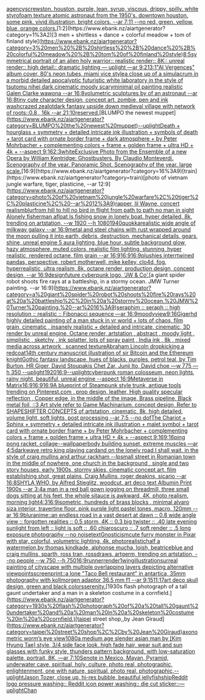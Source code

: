 [agency](https://www.ebank.nz/aiartgenerator?category=agency)[screwston. houston, purple, lean, syrup, viscous, drippy, spilly. white styrofoam texture atomic astronaut from the 1950's. downtown houston. some pink.  vivid illustration, bright colors. --ar 7:11 --no red, green, yellow, blue, orange colors.](https://www.ebank.nz/aiartgenerator?category=screwston.%20houston%2C%20purple%2C%20lean%2C%20syrup%2C%20viscous%2C%20drippy%2C%20spilly.%20white%20styrofoam%20texture%20atomic%20astronaut%20from%20the%201950%27s.%20downtown%20houston.%20some%20pink.%20%20vivid%20illustration%2C%20bright%20colors.%20--ar%207%3A11%20--no%20red%2C%20green%2C%20yellow%2C%20blue%2C%20orange%20colors.)[1:2](https://www.ebank.nz/aiartgenerator?category=1%3A2)[3 men + shirtless + dance + colorful meadow + tom of finland style](https://www.ebank.nz/aiartgenerator?category=3%20men%20%2B%20shirtless%20%2B%20dance%20%2B%20colorful%20meadow%20%2B%20tom%20of%20finland%20style)[8:5](https://www.ebank.nz/aiartgenerator?category=8%3A5)[symmetrical portrait of an alien holy warrior:: realistic render:: 8K:: unreal render:: high detail:: dramatic lighting — uplight —ar 9:21](https://www.ebank.nz/aiartgenerator?category=symmetrical%20portrait%20of%20an%20alien%20holy%20warrior%3A%3A%20realistic%20render%3A%3A%208K%3A%3A%20unreal%20render%3A%3A%20high%20detail%3A%3A%20dramatic%20lighting%20%E2%80%94%20uplight%20%E2%80%94ar%209%3A21)[3:1](https://www.ebank.nz/aiartgenerator?category=3%3A1)["AI Vergences" album cover, 80's neon tubes, miami vice style](https://www.ebank.nz/aiartgenerator?category=%22AI%20Vergences%22%20album%20cover%2C%2080%27s%20neon%20tubes%2C%20miami%20vice%20style)[a close up of a simulacrum in a morbid detailed apocalyptic futuristic white laboratory in the style of tsutomu nihei dark cinematic moody scary](https://www.ebank.nz/aiartgenerator?category=a%20close%20up%20of%20a%20simulacrum%20in%20a%20morbid%20detailed%20apocalyptic%20futuristic%20white%20laboratory%20in%20the%20style%20of%20tsutomu%20nihei%20dark%20cinematic%20moody%20scary)[minimal oil painting realistic Galen Clarke wawona --ar 16:8](https://www.ebank.nz/aiartgenerator?category=minimal%20oil%20painting%20realistic%20Galen%20Clarke%20wawona%20--ar%2016%3A8)[volumetric sculptures by of an astronaut --ar 16:8](https://www.ebank.nz/aiartgenerator?category=volumetric%20sculptures%20by%20of%20an%20astronaut%20--ar%2016%3A8)[tiny cute character design, concept art, zombie, pen and ink wash](https://www.ebank.nz/aiartgenerator?category=tiny%20cute%20character%20design%2C%20concept%20art%2C%20zombie%2C%20pen%20and%20ink%20wash)[crazed zealot](https://www.ebank.nz/aiartgenerator?category=crazed%20zealot)[dark fantasy upside down medieval village with network of roots::0.8 , 16k --ar 21:10](https://www.ebank.nz/aiartgenerator?category=dark%20fantasy%20upside%20down%20medieval%20village%20with%20network%20of%20roots%3A%3A0.8%20%2C%2016k%20--ar%2021%3A10)[](https://www.ebank.nz/aiartgenerator?category=)[reserved.](https://www.ebank.nz/aiartgenerator?category=reserved.)[BLUMPO the newest muppet](https://www.ebank.nz/aiartgenerator?category=BLUMPO%20the%20newest%20muppet)[--uplight](https://www.ebank.nz/aiartgenerator?category=--uplight)[Death + hourglass + symmetry + detailed intricate ink illustration + symbols of death + tarot card with ornate border frame + dark atmosphere + by Peter Mohrbacher + complementing colors + frame + golden frame + ultra HD + 4k + --aspect 9:16](https://www.ebank.nz/aiartgenerator?category=Death%20%2B%20hourglass%20%2B%20symmetry%20%2B%20detailed%20intricate%20ink%20illustration%20%2B%20symbols%20of%20death%20%2B%20tarot%20card%20with%20ornate%20border%20frame%20%2B%20dark%20atmosphere%20%2B%20by%20Peter%20Mohrbacher%20%2B%20complementing%20colors%20%2B%20frame%20%2B%20golden%20frame%20%2B%20ultra%20HD%20%2B%204k%20%2B%20--aspect%209%3A16)[2:3](https://www.ebank.nz/aiartgenerator?category=2%3A3)[white](https://www.ebank.nz/aiartgenerator?category=white)[Exclusive Photo from the Ensemble of a new Opera by William Kentridge: Ghostbusters. By Claudio Monteverdi. Scenography of the year. Panoramic Shot. Scenography of the year. large scale.](https://www.ebank.nz/aiartgenerator?category=Exclusive%20Photo%20from%20the%20Ensemble%20of%20a%20new%20Opera%20by%20William%20Kentridge%3A%20Ghostbusters.%20By%20Claudio%20Monteverdi.%20Scenography%20of%20the%20year.%20Panoramic%20Shot.%20Scenography%20of%20the%20year.%20large%20scale.)[16:9](https://www.ebank.nz/aiartgenerator?category=16%3A9)[train](https://www.ebank.nz/aiartgenerator?category=train)[photo of vietnam jungle warfare, tiger, plasticine, --ar 12:9](https://www.ebank.nz/aiartgenerator?category=photo%20of%20vietnam%20jungle%20warfare%2C%20tiger%2C%20plasticine%2C%20--ar%2012%3A9)[rapper, lil Wayne, concert realism](https://www.ebank.nz/aiartgenerator?category=rapper%2C%20lil%20Wayne%2C%20concert%20realism)[blur](https://www.ebank.nz/aiartgenerator?category=blur)[from hill to hill no bird in flight  from path to path no man in sight  Alonely fisherman afloat  Is fishing snow in lonely boat. hyper detailed, 8k, trending on artstation, --w 1920 --h 1080](https://www.ebank.nz/aiartgenerator?category=from%20hill%20to%20hill%20no%20bird%20in%20flight%20%20from%20path%20to%20path%20no%20man%20in%20sight%20%20Alonely%20fisherman%20afloat%20%20Is%20fishing%20snow%20in%20lonely%20boat.%20hyper%20detailed%2C%208k%2C%20trending%20on%20artstation%2C%20--w%201920%20--h%201080)[1940](https://www.ebank.nz/aiartgenerator?category=1940)[quokka](https://www.ebank.nz/aiartgenerator?category=quokka)[realistic wide angle of milkway galaxy --ar 16:9](https://www.ebank.nz/aiartgenerator?category=realistic%20wide%20angle%20of%20milkway%20galaxy%20--ar%2016%3A9)[metal and steel chains with rust wrapped around the moon pulling it into earth, debris, destruction, mechanical details, gears, shine, unreal engine 5 aura lighting, blue hour, subtle background glow, hazy atmosphere, muted colors, realistic film lighting, stunning, hyper realistic, rendered octane, film grain --ar 16:9](https://www.ebank.nz/aiartgenerator?category=metal%20and%20steel%20chains%20with%20rust%20wrapped%20around%20the%20moon%20pulling%20it%20into%20earth%2C%20debris%2C%20destruction%2C%20mechanical%20details%2C%20gears%2C%20shine%2C%20unreal%20engine%205%20aura%20lighting%2C%20blue%20hour%2C%20subtle%20background%20glow%2C%20hazy%20atmosphere%2C%20muted%20colors%2C%20realistic%20film%20lighting%2C%20stunning%2C%20hyper%20realistic%2C%20rendered%20octane%2C%20film%20grain%20--ar%2016%3A9)[16:9](https://www.ebank.nz/aiartgenerator?category=16%3A9)[16:9](https://www.ebank.nz/aiartgenerator?category=16%3A9)[plushies interrtwined pandas, perspective, robert motherwell, mike kelley, clo4d, fog, hyperrealistic, ultra realism, 8k, octane render, production design, concept design, --ar 16:9](https://www.ebank.nz/aiartgenerator?category=plushies%20interrtwined%20pandas%2C%20perspective%2C%20robert%20motherwell%2C%20mike%20kelley%2C%20clo4d%2C%20fog%2C%20hyperrealistic%2C%20ultra%20realism%2C%208k%2C%20octane%20render%2C%20production%20design%2C%20concept%20design%2C%20--ar%2016%3A9)[design](https://www.ebank.nz/aiartgenerator?category=design)[future cyberpunk logo, ‘JW & Co’.](https://www.ebank.nz/aiartgenerator?category=future%20cyberpunk%20logo%2C%20%E2%80%98JW%20%26%20Co%E2%80%99.)[a giant spider robot shoots fire rays at a battleship, in a stormy ocean. JMW Turner painting. --ar 16:9](https://www.ebank.nz/aiartgenerator?category=a%20giant%20spider%20robot%20shoots%20fire%20rays%20at%20a%20battleship%2C%20in%20a%20stormy%20ocean.%20JMW%20Turner%20painting.%20--ar%2016%3A9)[seraphim :: seraph :: high resolution :: realistic :: Fibonacci sequence —ar 16:9](https://www.ebank.nz/aiartgenerator?category=seraphim%20%3A%3A%20seraph%20%3A%3A%20high%20resolution%20%3A%3A%20realistic%20%3A%3A%20Fibonacci%20sequence%20%E2%80%94ar%2016%3A9)[moody](https://www.ebank.nz/aiartgenerator?category=moody)[view](https://www.ebank.nz/aiartgenerator?category=view)[9:16](https://www.ebank.nz/aiartgenerator?category=9%3A16)[Giger](https://www.ebank.nz/aiartgenerator?category=Giger)[hd highly detailed painting of a man stuck in vr world + lots of chaos, film grain, cinematic , insanely realistic + detailed and intricate, cinematic, 3D render by unreal engine, Octane render, artstation , abstract , moody light , simplistic , sketchy , ink splatter, lots of spray paint , India ink , 8k , mixed media across artwork , scanned texture](https://www.ebank.nz/aiartgenerator?category=hd%20highly%20detailed%20painting%20of%20a%20man%20stuck%20in%20vr%20world%20%2B%20lots%20of%20chaos%2C%20film%20grain%2C%20cinematic%20%2C%20insanely%20realistic%20%2B%20detailed%20and%20intricate%2C%20cinematic%2C%203D%20render%20by%20unreal%20engine%2C%20Octane%20render%2C%20artstation%20%2C%20abstract%20%2C%20moody%20light%20%2C%20simplistic%20%2C%20sketchy%20%2C%20ink%20splatter%2C%20lots%20of%20spray%20paint%20%2C%20India%20ink%20%2C%208k%20%2C%20mixed%20media%20across%20artwork%20%2C%20scanned%20texture)[Abraham Lincoln dropkicking a redcoat](https://www.ebank.nz/aiartgenerator?category=Abraham%20Lincoln%20dropkicking%20a%20redcoat)[14th century manuscript illustration of sir Bitcoin and the Ethereum knight](https://www.ebank.nz/aiartgenerator?category=14th%20century%20manuscript%20illustration%20of%20sir%20Bitcoin%20and%20the%20Ethereum%20knight)[Gothic fantasy landscape, hues of blacks, purples, petrol teal, by Tim Burton, HR Giger, David Stoupakis Chet Zar, Junji Ito, David choe —w 775 —h 350 --uplight](https://www.ebank.nz/aiartgenerator?category=Gothic%20fantasy%20landscape%2C%20hues%20of%20blacks%2C%20purples%2C%20petrol%20teal%2C%20by%20Tim%20Burton%2C%20HR%20Giger%2C%20David%20Stoupakis%20Chet%20Zar%2C%20Junji%20Ito%2C%20David%20choe%20%E2%80%94w%20775%20%E2%80%94h%20350%20--uplight)[1920](https://www.ebank.nz/aiartgenerator?category=1920)[16:9](https://www.ebank.nz/aiartgenerator?category=16%3A9)[--uplight](https://www.ebank.nz/aiartgenerator?category=--uplight)[cyberpunk roman colosseum, neon lights, rainy night, beautiful, unreal engine --aspect 16:9](https://www.ebank.nz/aiartgenerator?category=cyberpunk%20roman%20colosseum%2C%20neon%20lights%2C%20rainy%20night%2C%20beautiful%2C%20unreal%20engine%20--aspect%2016%3A9)[Metaverse in Matrix](https://www.ebank.nz/aiartgenerator?category=Metaverse%20in%20Matrix)[16:9](https://www.ebank.nz/aiartgenerator?category=16%3A9)[16:9](https://www.ebank.nz/aiartgenerator?category=16%3A9)[16:9](https://www.ebank.nz/aiartgenerator?category=16%3A9)[A blueprint of Steampunk style trunk,    antique tools trending on Pinterest.com  , prop design, leather, High quality specular reflection , Copper  edge, in the middle of the image, Brass pipeline,  Black metal foil,  ::3  Art style refer to Game Machinarium.  concept design, Refer to SHAPESHIFTER CONCEPTS  of artstation, cinematic,  8k, high detailed,  volume light,  soft lights,  post processing    --ar 7:5   --no dof](https://www.ebank.nz/aiartgenerator?category=A%20blueprint%20of%20Steampunk%20style%20trunk%2C%20%20%20%20antique%20tools%20trending%20on%20Pinterest.com%20%20%2C%20prop%20design%2C%20leather%2C%20High%20quality%20specular%20reflection%20%2C%20Copper%20%20edge%2C%20in%20the%20middle%20of%20the%20image%2C%20Brass%20pipeline%2C%20%20Black%20metal%20foil%2C%20%20%3A%3A3%20%20Art%20style%20refer%20to%20Game%20Machinarium.%20%20concept%20design%2C%20Refer%20to%20SHAPESHIFTER%20CONCEPTS%20%20of%20artstation%2C%20cinematic%2C%20%208k%2C%20high%20detailed%2C%20%20volume%20light%2C%20%20soft%20lights%2C%20%20post%20processing%20%20%20%20--ar%207%3A5%20%20%20--no%20dof)[The Chariot + Sphinx + symmetry + detailed intricate ink illustration + malet symbol + tarot card with ornate border frame + by Peter Mohrbacher + complementing colors + frame + golden frame + ultra HD + 4k + --aspect 9:16](https://www.ebank.nz/aiartgenerator?category=The%20Chariot%20%2B%20Sphinx%20%2B%20symmetry%20%2B%20detailed%20intricate%20ink%20illustration%20%2B%20malet%20symbol%20%2B%20tarot%20card%20with%20ornate%20border%20frame%20%2B%20by%20Peter%20Mohrbacher%20%2B%20complementing%20colors%20%2B%20frame%20%2B%20golden%20frame%20%2B%20ultra%20HD%20%2B%204k%20%2B%20--aspect%209%3A16)[9:16](https://www.ebank.nz/aiartgenerator?category=9%3A16)[ping pong racket, collage](https://www.ebank.nz/aiartgenerator?category=ping%20pong%20racket%2C%20collage)[--wallpaper](https://www.ebank.nz/aiartgenerator?category=--wallpaper)[body building sunset, extreme muscles —ar 4:5](https://www.ebank.nz/aiartgenerator?category=body%20building%20sunset%2C%20extreme%20muscles%20%E2%80%94ar%204%3A5)[darkwave retro king playing card](https://www.ebank.nz/aiartgenerator?category=darkwave%20retro%20king%20playing%20card)[and on the lonely road I shall wait, in the style of craig mullins and arthur rackham --lp](https://www.ebank.nz/aiartgenerator?category=and%20on%20the%20lonely%20road%20I%20shall%20wait%2C%20in%20the%20style%20of%20craig%20mullins%20and%20arthur%20rackham%20--lp)[small street in Romanian town in the middle of nowhere, one church in the background , single and two story houses, early 1900s, stormy skies, cinematic concept art, film establishing shot, great plains, Craig Mullins, roger deakins, sicario --ar 16:8](https://www.ebank.nz/aiartgenerator?category=small%20street%20in%20Romanian%20town%20in%20the%20middle%20of%20nowhere%2C%20one%20church%20in%20the%20background%20%2C%20single%20and%20two%20story%20houses%2C%20early%201900s%2C%20stormy%20skies%2C%20cinematic%20concept%20art%2C%20film%20establishing%20shot%2C%20great%20plains%2C%20Craig%20Mullins%2C%20roger%20deakins%2C%20sicario%20--ar%2016%3A8)[SHYLA WHO, by Alfred Stieglitz, woodcut,  art deco text  Albumin Print 1900s --ar 3:4](https://www.ebank.nz/aiartgenerator?category=SHYLA%20WHO%2C%20by%20Alfred%20Stieglitz%2C%20woodcut%2C%20%20art%20deco%20text%20%20Albumin%20Print%201900s%20--ar%203%3A4)[a man in a red ball gown jogging on threadmill, three small dogs sitting at his feet, the whole sitauce is awkward, 4K, photo realism, morning light](https://www.ebank.nz/aiartgenerator?category=a%20man%20in%20a%20red%20ball%20gown%20jogging%20on%20threadmill%2C%20three%20small%20dogs%20sitting%20at%20his%20feet%2C%20the%20whole%20sitauce%20is%20awkward%2C%204K%2C%20photo%20realism%2C%20morning%20light)[4:3](https://www.ebank.nz/aiartgenerator?category=4%3A3)[16:9](https://www.ebank.nz/aiartgenerator?category=16%3A9)[isometric, hundreds of brass blocks , minimal alvaro siza interior, travertine floor, pink purple light pastel tones, macro, 120mm  --ar 16:9](https://www.ebank.nz/aiartgenerator?category=isometric%2C%20hundreds%20of%20brass%20blocks%20%2C%20minimal%20alvaro%20siza%20interior%2C%20travertine%20floor%2C%20pink%20purple%20light%20pastel%20tones%2C%20macro%2C%20120mm%20%20--ar%2016%3A9)[blur](https://www.ebank.nz/aiartgenerator?category=blur)[anime::](https://www.ebank.nz/aiartgenerator?category=anime%3A%3A)[an endless road in a vast desert at dawn :: 0.8 wide angle view :: forgotten realities :: 0.5 storm, 4K,:: 0.3 big twister :: .40 late evening sunlight from left :: light is soft :: .60 chiaroscuro  :: .7 soft render :: .5 long exposure photography --no noise](https://www.ebank.nz/aiartgenerator?category=an%20endless%20road%20in%20a%20vast%20desert%20at%20dawn%20%3A%3A%200.8%20wide%20angle%20view%20%3A%3A%20forgotten%20realities%20%3A%3A%200.5%20storm%2C%204K%2C%3A%3A%200.3%20big%20twister%20%3A%3A%20.40%20late%20evening%20sunlight%20from%20left%20%3A%3A%20light%20is%20soft%20%3A%3A%20.60%20chiaroscuro%20%20%3A%3A%20.7%20soft%20render%20%3A%3A%20.5%20long%20exposure%20photography%20--no%20noise)[text](https://www.ebank.nz/aiartgenerator?category=text)[Gnosticism](https://www.ebank.nz/aiartgenerator?category=Gnosticism)[cute furry monster in Pixar with star, colorful, volumetric lighting, 4k, photorealistic](https://www.ebank.nz/aiartgenerator?category=cute%20furry%20monster%20in%20Pixar%20with%20star%2C%20colorful%2C%20volumetric%20lighting%2C%204k%2C%20photorealistic)[half a watermelon,by thomas kindkade, alphonse mucha, loish, beatriceblue and craig mullins, sparth, ross tran, rossdraws, artgerm, trending on artstation, --no people --w 750 --h 750](https://www.ebank.nz/aiartgenerator?category=half%20a%20watermelon%2Cby%20thomas%20kindkade%2C%20alphonse%20mucha%2C%20loish%2C%20beatriceblue%20and%20craig%20mullins%2C%20sparth%2C%20ross%20tran%2C%20rossdraws%2C%20artgerm%2C%20trending%20on%20artstation%2C%20--no%20people%20--w%20750%20--h%20750)[16:9](https://www.ebank.nz/aiartgenerator?category=16%3A9)[runner](https://www.ebank.nz/aiartgenerator?category=runner)[render](https://www.ebank.nz/aiartgenerator?category=render)[1](https://www.ebank.nz/aiartgenerator?category=1)[wing](https://www.ebank.nz/aiartgenerator?category=wing)[illustration](https://www.ebank.nz/aiartgenerator?category=illustration)[surreal painting of cityscape with multiple overlapping layers depicting alternative viewpoints](https://www.ebank.nz/aiartgenerator?category=surreal%20painting%20of%20cityscape%20with%20multiple%20overlapping%20layers%20depicting%20alternative%20viewpoints)[screenprint::](https://www.ebank.nz/aiartgenerator?category=screenprint%3A%3A)[a lone "Taco Bell restaurant" in antartica, 35mm photography with kollmorgen adaptor 36.5 mm f1 --ar 9:15](https://www.ebank.nz/aiartgenerator?category=a%20lone%20%22Taco%20Bell%20restaurant%22%20in%20antartica%2C%2035mm%20photography%20with%20kollmorgen%20adaptor%2036.5%20mm%20f1%20--ar%209%3A15)[11:17](https://www.ebank.nz/aiartgenerator?category=11%3A17)[art deco skull design, green and black colors](https://www.ebank.nz/aiartgenerator?category=art%20deco%20skull%20design%2C%20green%20and%20black%20colors)[serenity.](https://www.ebank.nz/aiartgenerator?category=serenity.)[1930s flash photograph of a tall gaunt undertaker and a man in a skeleton costume in a cornfield.](https://www.ebank.nz/aiartgenerator?category=1930s%20flash%20photograph%20of%20a%20tall%20gaunt%20undertaker%20and%20a%20man%20in%20a%20skeleton%20costume%20in%20a%20cornfield.)[taipei street shop,,by Jean Giraud](https://www.ebank.nz/aiartgenerator?category=taipei%20street%20shop%2C%2Cby%20Jean%20Giraud)[axonometric worm’s eye view](https://www.ebank.nz/aiartgenerator?category=axonometric%20worm%E2%80%99s%20eye%20view)[1080](https://www.ebank.nz/aiartgenerator?category=1080)[a medium age slender asian man by [Kim Hyung Tae] style, 3/4 side face look, high fade hair, wear suit and sun glasses with funky style, thunders pattern background, with low-saturation palette, portrait, 8K,  —ar 7:10](https://www.ebank.nz/aiartgenerator?category=a%20medium%20age%20slender%20asian%20man%20by%20%5BKim%20Hyung%20Tae%5D%20style%2C%203/4%20side%20face%20look%2C%20high%20fade%20hair%2C%20wear%20suit%20and%20sun%20glasses%20with%20funky%20style%2C%20thunders%20pattern%20background%2C%20with%20low-saturation%20palette%2C%20portrait%2C%208K%2C%20%20%E2%80%94ar%207%3A10)[Senote in Mexico, Mayan, Pyramid, underwater cave, spiritual, holy, culture, photo real, photographic, enlightenment, one with nature, spiritual, photo real, photographic,](https://www.ebank.nz/aiartgenerator?category=Senote%20in%20Mexico%2C%20Mayan%2C%20Pyramid%2C%20underwater%20cave%2C%20spiritual%2C%20holy%2C%20culture%2C%20photo%20real%2C%20photographic%2C%20enlightenment%2C%20one%20with%20nature%2C%20spiritual%2C%20photo%20real%2C%20photographic%2C)[--uplight](https://www.ebank.nz/aiartgenerator?category=--uplight)[Jason Tozer, close up, hi-res bubble, beautiful  jellyfish](https://www.ebank.nz/aiartgenerator?category=Jason%20Tozer%2C%20close%20up%2C%20hi-res%20bubble%2C%20beautiful%20%20jellyfish)[ship](https://www.ebank.nz/aiartgenerator?category=ship)[Reddit logo pressure washing:: Reddit icon power washing:: die cut sticker::](https://www.ebank.nz/aiartgenerator?category=Reddit%20logo%20pressure%20washing%3A%3A%20Reddit%20icon%20power%20washing%3A%3A%20die%20cut%20sticker%3A%3A)[—uplight](https://www.ebank.nz/aiartgenerator?category=%E2%80%94uplight)[Chan](https://www.ebank.nz/aiartgenerator?category=Chan)